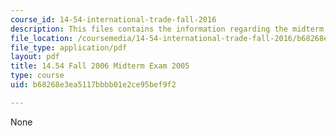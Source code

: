 ```yaml
---
course_id: 14-54-international-trade-fall-2016
description: This files contains the information regarding the midterm exam 2005.
file_location: /coursemedia/14-54-international-trade-fall-2016/b68268e3ea5117bbbb01e2ce95bef9f2_MIT14_54F16_Midterm2005.pdf
file_type: application/pdf
layout: pdf
title: 14.54 Fall 2006 Midterm Exam 2005
type: course
uid: b68268e3ea5117bbbb01e2ce95bef9f2

---
```

None